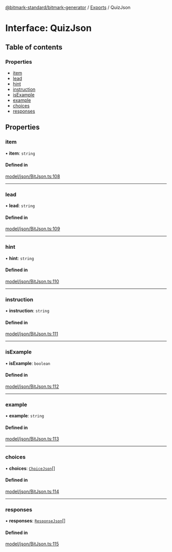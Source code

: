[@bitmark-standard/bitmark-generator](../API.md) / [Exports](../modules.md) / QuizJson

# Interface: QuizJson

## Table of contents

### Properties

- [item](QuizJson.md#item)
- [lead](QuizJson.md#lead)
- [hint](QuizJson.md#hint)
- [instruction](QuizJson.md#instruction)
- [isExample](QuizJson.md#isExample)
- [example](QuizJson.md#example)
- [choices](QuizJson.md#choices)
- [responses](QuizJson.md#responses)

## Properties

### item

• **item**: `string`

#### Defined in

[model/json/BitJson.ts:108](https://github.com/getMoreBrain/bitmark-generator/blob/416295c/src/model/json/BitJson.ts#L108)

___

### lead

• **lead**: `string`

#### Defined in

[model/json/BitJson.ts:109](https://github.com/getMoreBrain/bitmark-generator/blob/416295c/src/model/json/BitJson.ts#L109)

___

### hint

• **hint**: `string`

#### Defined in

[model/json/BitJson.ts:110](https://github.com/getMoreBrain/bitmark-generator/blob/416295c/src/model/json/BitJson.ts#L110)

___

### instruction

• **instruction**: `string`

#### Defined in

[model/json/BitJson.ts:111](https://github.com/getMoreBrain/bitmark-generator/blob/416295c/src/model/json/BitJson.ts#L111)

___

### isExample

• **isExample**: `boolean`

#### Defined in

[model/json/BitJson.ts:112](https://github.com/getMoreBrain/bitmark-generator/blob/416295c/src/model/json/BitJson.ts#L112)

___

### example

• **example**: `string`

#### Defined in

[model/json/BitJson.ts:113](https://github.com/getMoreBrain/bitmark-generator/blob/416295c/src/model/json/BitJson.ts#L113)

___

### choices

• **choices**: [`ChoiceJson`](ChoiceJson.md)[]

#### Defined in

[model/json/BitJson.ts:114](https://github.com/getMoreBrain/bitmark-generator/blob/416295c/src/model/json/BitJson.ts#L114)

___

### responses

• **responses**: [`ResponseJson`](ResponseJson.md)[]

#### Defined in

[model/json/BitJson.ts:115](https://github.com/getMoreBrain/bitmark-generator/blob/416295c/src/model/json/BitJson.ts#L115)
